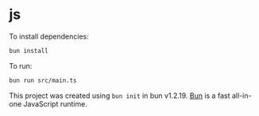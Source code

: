 # js

To install dependencies:

```bash
bun install
```

To run:

```bash
bun run src/main.ts
```

This project was created using `bun init` in bun v1.2.19. [Bun](https://bun.com) is a fast all-in-one JavaScript runtime.
